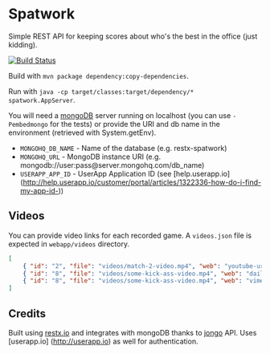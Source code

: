 Spatwork
=============

Simple REST API for keeping scores about who's the best in the office (just kidding).

[![Build Status](https://buildhive.cloudbees.com/job/almorelle/job/spatwork/badge/icon)](https://buildhive.cloudbees.com/job/almorelle/job/spatwork/)

Build with `mvn package dependency:copy-dependencies`.

Run with `java -cp target/classes:target/dependency/* spatwork.AppServer`.

You will need a [mongoDB](http://www.mongodb.org/) server running on localhost (you can use `-Pembedmongo` for the tests) or provide the URI and db name in the environment (retrieved with System.getEnv).
* `MONGOHQ_DB_NAME` - Name of the database (e.g. restx-spatwork)
* `MONGOHQ_URL` - MongoDB instance URI (e.g. mongodb://user:pass@server\.mongohq\.com/db_name)
* `USERAPP_APP_ID` - UserApp Application ID (see [help.userapp.io] (http://help.userapp.io/customer/portal/articles/1322336-how-do-i-find-my-app-id-))

## Videos

You can provide video links for each recorded game. A `videos.json` file is expected in `webapp/videos` directory.
```JSON
[
    { "id": "2", "file": "videos/match-2-video.mp4", "web": "youtube-url" },
    { "id": "8", "file": "videos/some-kick-ass-video.mp4", "web": "dailymotion-url" },
    { "id": "8", "file": "videos/some-kick-ass-video.mp4", "web": "vimeo-url" }
]
```

## Credits

Built using [restx.io](http://restx.io) and integrates with mongoDB thanks to [jongo](http://jongo.org) API. Uses [userapp.io] (http://userapp.io) as well for authentication.
